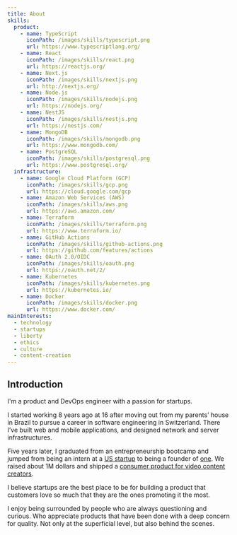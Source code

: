 ```yaml
---
title: About
skills:
  product:
    - name: TypeScript
      iconPath: /images/skills/typescript.png
      url: https://www.typescriptlang.org/
    - name: React
      iconPath: /images/skills/react.png
      url: https://reactjs.org/
    - name: Next.js
      iconPath: /images/skills/nextjs.png
      url: http://nextjs.org/
    - name: Node.js
      iconPath: /images/skills/nodejs.png
      url: https://nodejs.org/
    - name: NestJS
      iconPath: /images/skills/nestjs.png
      url: https://nestjs.com/
    - name: MongoDB
      iconPath: /images/skills/mongodb.png
      url: https://www.mongodb.com/
    - name: PostgreSQL
      iconPath: /images/skills/postgresql.png
      url: https://www.postgresql.org/
  infrastructure:
    - name: Google Cloud Platform (GCP)
      iconPath: /images/skills/gcp.png
      url: https://cloud.google.com/gcp
    - name: Amazon Web Services (AWS)
      iconPath: /images/skills/aws.png
      url: https://aws.amazon.com/
    - name: Terraform
      iconPath: /images/skills/terraform.png
      url: https://www.terraform.io/
    - name: GitHub Actions
      iconPath: /images/skills/github-actions.png
      url: https://github.com/features/actions
    - name: OAuth 2.0/OIDC
      iconPath: /images/skills/oauth.png
      url: https://oauth.net/2/
    - name: Kubernetes
      iconPath: /images/skills/kubernetes.png
      url: https://kubernetes.io/
    - name: Docker
      iconPath: /images/skills/docker.png
      url: https://www.docker.com/
mainInterests:
  - technology
  - startups
  - liberty
  - ethics
  - culture
  - content-creation
---
```


## Introduction

I'm a product and DevOps engineer with a passion for startups.

I started working 8 years ago at 16 after moving out from my parents’ house in Brazil to pursue a
career in software engineering in Switzerland. There I’ve built web and mobile applications, and
designed network and server infrastructures.

Five years later, I graduated from an entrepreneurship bootcamp and jumped from being an intern at a
[US startup](https://lbry.com/) to being a founder of [one](https://www.crunchbase.com/organization/odeon).
We raised about 1M dollars and shipped a [consumer product for video content creators](https://odeon.tv/).

I believe startups are the best place to be for building a product that customers love so much that
they are the ones promoting it the most.

I enjoy being surrounded by people who are always questioning and curious. Who appreciate products
that have been done with a deep concern for quality. Not only at the superficial level, but also
behind the scenes.